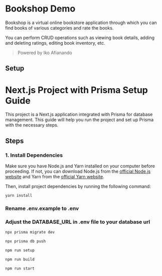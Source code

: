 # Bookshop Demo

Bookshop is a virtual online bookstore application through which you can find books of various categories and rate the books.

You can perform CRUD operations such as viewing book details, adding and deleting ratings, editing book inventory, etc.

> Powered by Iko Afianando

## Setup

# Next.js Project with Prisma Setup Guide

This project is a Next.js application integrated with Prisma for database management. This guide will help you run the project and set up Prisma with the necessary steps.

## Steps


### 1. Install Dependencies

Make sure you have Node.js and Yarn installed on your computer before proceeding. If not, you can download Node.js from the [official Node.js website](https://nodejs.org/) and Yarn from the [official Yarn website](https://yarnpkg.com/).

Then, install project dependencies by running the following command:

```bash
yarn install
```

### Rename .env.example to .env
### Adjust the DATABASE_URL in .env file to your database url

```bash
npx prisma migrate dev
```

```bash
npx prisma db push
```

```bash
npm run setup
```

```bash
npm run build
```

```bash
npm run start
```
